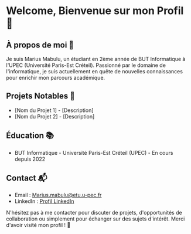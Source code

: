 # Welcome, Bienvenue sur mon Profil 👋

## À propos de moi 🚀

Je suis Marius Mabulu, un étudiant en 2ème année de BUT Informatique à l'UPEC (Université Paris-Est Créteil). Passionné par le domaine de l'informatique, je suis actuellement en quête de nouvelles connaissances pour enrichir mon parcours académique.

## Projets Notables 🌟

- [Nom du Projet 1] - [Description]
- [Nom du Projet 2] - [Description]

## Éducation 📚

- BUT Informatique - Université Paris-Est Créteil (UPEC) - En cours depuis 2022

## Contact 📬

- Email : Marius.mabulu@etu.u-pec.fr
- LinkedIn : [Profil LinkedIn](https://www.linkedin.com/in/marius-mabulu-705421283/)

N'hésitez pas à me contacter pour discuter de projets, d'opportunités de collaboration ou simplement pour échanger sur des sujets d'intérêt. Merci d'avoir visité mon profil ! 🙏
